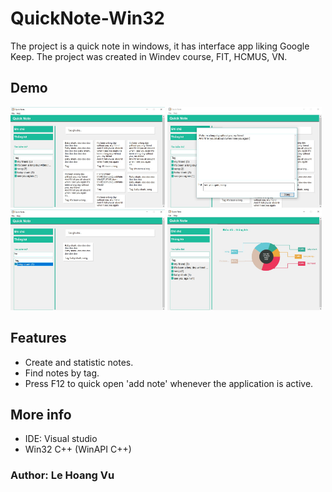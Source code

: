 # QuickNote-Win32

The project is a quick note in windows, it has interface app liking Google Keep.
The project was created in Windev course, FIT, HCMUS, VN.

## Demo

<img src="https://github.com/elhoangvu/QuickNote-Win32/blob/master/Demo/demo1.jpg" width="49%"> <img src="https://github.com/elhoangvu/QuickNote-Win32/blob/master/Demo/demo2.jpg" width="49%">
<img src="https://github.com/elhoangvu/QuickNote-Win32/blob/master/Demo/demo3.jpg" width="49%"> <img src="https://github.com/elhoangvu/QuickNote-Win32/blob/master/Demo/demo4.jpg" width="49%">

## Features
- Create and statistic notes.
- Find notes by tag.
- Press F12 to quick open 'add note' whenever the application is active.

## More info

- IDE: Visual studio
- Win32 C++ (WinAPI C++)
### Author: Le Hoang Vu

